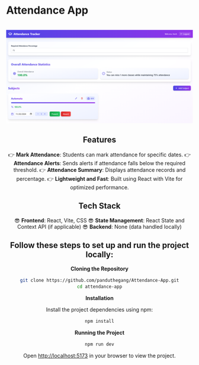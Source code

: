 # Attendance App
<div align="center">
  <br />
    <a href="https://yourappurl.com" target="_blank">
    <img src="/ProjectBanner.png" alt="Project Banner">
    </a>
  <br />

## Features

👉 **Mark Attendance**: Students can mark attendance for specific dates.
👉 **Attendance Alerts**: Sends alerts if attendance falls below the required threshold.
👉 **Attendance Summary**: Displays attendance records and percentage.
👉 **Lightweight and Fast**: Built using React with Vite for optimized performance.

## Tech Stack

😎 **Frontend**: React, Vite, CSS
😎 **State Management**: React State and Context API (if applicable)
😎 **Backend**: None (data handled locally)


## Follow these steps to set up and run the project locally:

**Cloning the Repository**

```bash
git clone https://github.com/panduthegang/Attendance-App.git
cd attendance-app
```
**Installation**

Install the project dependencies using npm:

```bash
npm install
```

**Running the Project**

```bash
npm run dev
```

Open [http://localhost:5173](http://localhost:5173) in your browser to view the project.


   
